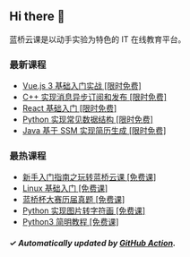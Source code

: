 ## Hi there 👋

蓝桥云课是以动手实验为特色的 IT 在线教育平台。

### 最新课程

<!-- LATEST:START -->
- [Vue.js 3 基础入门实战 [限时免费]](https://www.lanqiao.cn/courses/2495/)
- [C++ 实现消息异步订阅和发布 [限时免费]](https://www.lanqiao.cn/courses/664/)
- [React 基础入门 [限时免费]](https://www.lanqiao.cn/courses/1275/)
- [Python 实现常见数据结构 [限时免费]](https://www.lanqiao.cn/courses/1265/)
- [Java 基于 SSM 实现简历生成 [限时免费]](https://www.lanqiao.cn/courses/875/)
<!-- LATEST:END -->

### 最热课程

<!-- HOTEST:START -->
- [新手入门指南之玩转蓝桥云课 [免费课]](https://www.lanqiao.cn/courses/63/)
- [Linux 基础入门 [免费课]](https://www.lanqiao.cn/courses/1/)
- [蓝桥杯大赛历届真题 [免费课]](https://www.lanqiao.cn/courses/2786/)
- [Python 实现图片转字符画 [免费课]](https://www.lanqiao.cn/courses/370/)
- [Python3 简明教程 [免费课]](https://www.lanqiao.cn/courses/596/)
<!-- HOTEST:END -->

##### ✓ Automatically updated by [GitHub Action](https://github.com/lanqiao-courses/.github/actions/workflows/update.yml).
